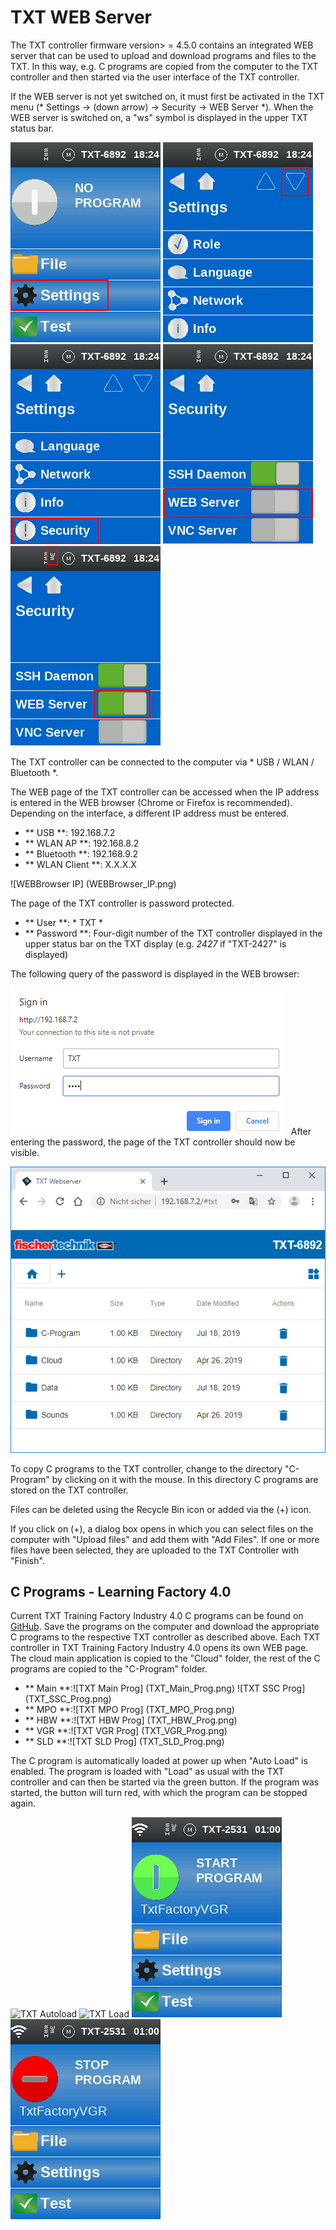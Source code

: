 # TXT WEB Server
The TXT controller firmware version> = 4.5.0 contains an integrated WEB server that can be used to upload and download programs and files to the TXT. In this way, e.g. C programs are copied from the computer to the TXT controller and then started via the user interface of the TXT controller.

If the WEB server is not yet switched on, it must first be activated in the TXT menu (* Settings -> (down arrow) -> Security -> WEB Server *). When the WEB server is switched on, a "ws" symbol is displayed in the upper TXT status bar.

![Settings WEBServer](Settings_WEBServer0.png) ![Settings WEBServer](Settings_WEBServer1.png) ![Settings WEBServer](Settings_WEBServer2.png) ![Settings WEBServer](Settings_WEBServer_Off.png) ![Statusbar WS](Settings_WEBServer_On.png)

The TXT controller can be connected to the computer via * USB / WLAN / Bluetooth *.

The WEB page of the TXT controller can be accessed when the IP address is entered in the WEB browser (Chrome or Firefox is recommended). Depending on the interface, a different IP address must be entered.

* ** USB **: 192.168.7.2
* ** WLAN AP **: 192.168.8.2
* ** Bluetooth **: 192.168.9.2
* ** WLAN Client **: X.X.X.X

![WEBBrowser IP] (WEBBrowser_IP.png)

The page of the TXT controller is password protected.

* ** User **: * TXT *
* ** Password **: Four-digit number of the TXT controller displayed in the upper status bar on the TXT display (e.g. *2427* if "TXT-2427" is displayed)

The following query of the password is displayed in the WEB browser:

![WEBBrowser Pass](WEBBrowser_Pass.png)
 
After entering the password, the page of the TXT controller should now be visible.

![TXT WEB Site](TXT_WEB_Site.png)

To copy C programs to the TXT controller, change to the directory "C-Program" by clicking on it with the mouse. In this directory C programs are stored on the TXT controller.

Files can be deleted using the Recycle Bin icon or added via the (+) icon.

If you click on (+), a dialog box opens in which you can select files on the computer with "Upload files" and add them with "Add Files". If one or more files have been selected, they are uploaded to the TXT Controller with "Finish".

## C Programs - Learning Factory 4.0
Current TXT Training Factory Industry 4.0 C programs can be found on [GitHub](https://github.com/fischertechnik/txt_training_factory/tree/master/bin). Save the programs on the computer and download the appropriate C programs to the respective TXT controller as described above. Each TXT controller in TXT Training Factory Industry 4.0 opens its own WEB page. The cloud main application is copied to the "Cloud" folder, the rest of the C programs are copied to the "C-Program" folder.

* ** Main **:![TXT Main Prog] (TXT_Main_Prog.png) ![TXT SSC Prog] (TXT_SSC_Prog.png)
* ** MPO **:![TXT MPO Prog] (TXT_MPO_Prog.png)
* ** HBW **:![TXT HBW Prog] (TXT_HBW_Prog.png)
* ** VGR **:![TXT VGR Prog] (TXT_VGR_Prog.png)
* ** SLD **:![TXT SLD Prog] (TXT_SLD_Prog.png)

The C program is automatically loaded at power up when "Auto Load" is enabled. The program is loaded with "Load" as usual with the TXT controller and can then be started via the green button. If the program was started, the button will turn red, with which the program can be stopped again.

![TXT Autoload](TXT_Autoload.png) ![TXT Load](TXT_Load.png)
![TXT Start](TXT_Start.png) ![TXT Stop](TXT_Stop.png)
